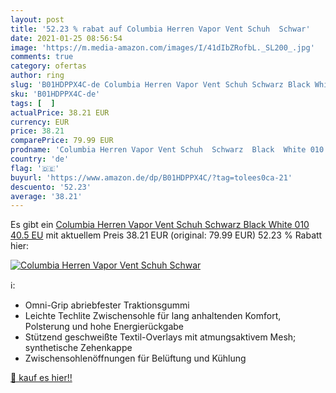 ```yaml
---
layout: post
title: '52.23 % rabat auf Columbia Herren Vapor Vent Schuh  Schwar'
date: 2021-01-25 08:56:54
image: 'https://m.media-amazon.com/images/I/41dIbZRofbL._SL200_.jpg'
comments: true
category: ofertas
author: ring
slug: 'B01HDPPX4C-de Columbia Herren Vapor Vent Schuh Schwarz Black White 010...'
sku: 'B01HDPPX4C-de'
tags: [  ]
actualPrice: 38.21 EUR
currency: EUR
price: 38.21
comparePrice: 79.99 EUR
prodname: 'Columbia Herren Vapor Vent Schuh  Schwarz  Black  White 010   40.5 EU'
country: 'de'
flag: '🇩🇪'
buyurl: 'https://www.amazon.de/dp/B01HDPPX4C/?tag=tolees0ca-21'
descuento: '52.23'
average: '38.21'
---
```


Es gibt ein [Columbia Herren Vapor Vent Schuh  Schwarz  Black  White 010   40.5 EU](https://www.amazon.de/dp/B01HDPPX4C/?tag=tolees0ca-21) mit aktuellem Preis 38.21 EUR (original: 79.99 EUR) 52.23 % Rabatt hier:

[![Columbia Herren Vapor Vent Schuh  Schwar](https://m.media-amazon.com/images/I/41dIbZRofbL._SL200_.jpg)](https://www.amazon.de/dp/B01HDPPX4C/?tag=tolees0ca-21)

ℹ️:

- Omni-Grip abriebfester Traktionsgummi
- Leichte Techlite Zwischensohle für lang anhaltenden Komfort, Polsterung und hohe Energierückgabe
- Stützend geschweißte Textil-Overlays mit atmungsaktivem Mesh; synthetische Zehenkappe
- Zwischensohlenöffnungen für Belüftung und Kühlung

[🛒 kauf es hier!!](https://www.amazon.de/dp/B01HDPPX4C/?tag=tolees0ca-21)
